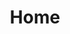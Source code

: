 ---
home: true
icon: home
title: Home
footer: '
<a href="https://vuepress.vuejs.org/"><img src="https://img.shields.io/badge/VuePress-2.0.0-brightgreen?style=flat&logo=vue.js" alt=\"VuePress"></a> <a href="https://github.com/vuepress-theme-hope/vuepress-theme-hope"><img src="https://img.shields.io/badge/Theme-Hope-3eaf7c?style=flat" alt="Theme"></a> <a href="https://vercel.com/"><img src="https://img.shields.io/badge/Vercel-gray?style=flat&logo=vercel" alt="Vercel"></a><br>
<b>Site Maker: <a href="https://twitter.com/MuFeng086">MuFeng086</a> | Background illust: <a href="https://space.bilibili.com/1203140540">阿巴Abba_</a></b>'
bgImage: https://pic.mufeng086.com/i/2023/09/22/ixv1yn.webp
bgImageStyle:
  background-attachment: fixed
heroFullScreen: true
heroImage: https://pic.mufeng086.com/i/2023/09/22/125oyrg.png
heroText: Muhuishe (木绘社)
tagline: A doujin animation production team composed of fans of Takagi-san.
actions:
  - text: About us
    link: ./about/
    icon: book

  - text: ↗️
    link: .
    icon: language

  - text: Audiovisual-archive
    link: ./archive
    icon: fa-solid fa-photo-film

  - text: Contact
    link: ./about/contact
    icon: fa-solid fa-sitemap
---